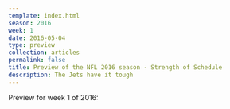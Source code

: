 ```yaml
---
template: index.html
season: 2016
week: 1
date: 2016-05-04
type: preview
collection: articles
permalink: false
title: Preview of the NFL 2016 season - Strength of Schedule
description: The Jets have it tough
---
```


Preview for week 1 of 2016:
